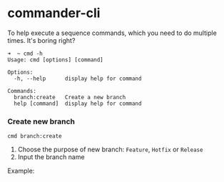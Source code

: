 # commander-cli

To help execute a sequence commands, which you need to do multiple times. It's boring right?

```
➜  ~ cmd -h
Usage: cmd [options] [command]

Options:
  -h, --help      display help for command

Commands:
  branch:create   Create a new branch
  help [command]  display help for command
```

### Create new branch

```
cmd branch:create
```

1. Choose the purpose of new branch: `Feature`, `Hotfix` or `Release`
2. Input the branch name

Example:

